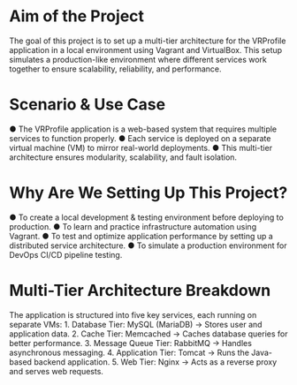 <h1>Aim of the Project </h1>
The goal of this project is to set up a multi-tier architecture for the VRProfile application in a 
local environment using Vagrant and VirtualBox. This setup simulates a production-like 
environment where different services work together to ensure scalability, reliability, and 
performance. 

<h1>Scenario & Use Case </h1>
● The VRProfile application is a web-based system that requires multiple services to 
function properly. 
● Each service is deployed on a separate virtual machine (VM) to mirror real-world 
deployments. 
● This multi-tier architecture ensures modularity, scalability, and fault isolation. 


<h1>Why Are We Setting Up This Project? </h1>
● To create a local development & testing environment before deploying to production. 
● To learn and practice infrastructure automation using Vagrant. 
● To test and optimize application performance by setting up a distributed service 
architecture. 
● To simulate a production environment for DevOps CI/CD pipeline testing.

<h1>Multi-Tier Architecture Breakdown </h1>
The application is structured into five key services, each running on separate VMs: 
1. Database Tier: MySQL (MariaDB) → Stores user and application data. 
2. Cache Tier: Memcached → Caches database queries for better performance. 
3. Message Queue Tier: RabbitMQ → Handles asynchronous messaging. 
4. Application Tier: Tomcat → Runs the Java-based backend application. 
5. Web Tier: Nginx → Acts as a reverse proxy and serves web requests. 

